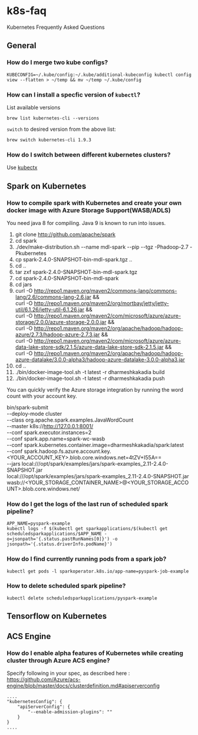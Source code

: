 # k8s-faq
Kubernetes Frequently Asked Questions 

## General 

### How do I merge two kube configs?
```
KUBECONFIG=~/.kube/config:~/.kube/additional-kubeconfig kubectl config view --flatten > ~/temp && mv ~/temp ~/.kube/config
```

### How can I install a specfic version of ``kubectl``?
List available versions
```
brew list kubernetes-cli --versions
```

``switch`` to desired version from the above list:
```
brew switch kubernetes-cli 1.9.3
```

### How do I switch between different kubernetes clusters?
Use [kubectx](https://github.com/ahmetb/kubectx)

## Spark on Kubernetes 

### How to compile spark with Kubernetes and create your own docker image with Azure Storage Support(WASB/ADLS)

You need java 8 for compiling. Java 9 is known to run into issues.


1. git clone http://github.com/apache/spark
2. cd spark
3. ./dev/make-distribution.sh --name mdl-spark --pip --tgz -Phadoop-2.7 -Pkubernetes
4. cp spark-2.4.0-SNAPSHOT-bin-mdl-spark.tgz ..
5. cd ..
6. tar zxf spark-2.4.0-SNAPSHOT-bin-mdl-spark.tgz
7. cd spark-2.4.0-SNAPSHOT-bin-mdl-spark
8. cd jars
9. curl -O http://repo1.maven.org/maven2/commons-lang/commons-lang/2.6/commons-lang-2.6.jar && \
    curl -O http://repo1.maven.org/maven2/org/mortbay/jetty/jetty-util/6.1.26/jetty-util-6.1.26.jar && \
    curl -O http://repo1.maven.org/maven2/com/microsoft/azure/azure-storage/2.0.0/azure-storage-2.0.0.jar && \
    curl -O http://repo1.maven.org/maven2/org/apache/hadoop/hadoop-azure/2.7.3/hadoop-azure-2.7.3.jar && \
    curl -O http://repo1.maven.org/maven2/com/microsoft/azure/azure-data-lake-store-sdk/2.1.5/azure-data-lake-store-sdk-2.1.5.jar && \
    curl -O http://repo1.maven.org/maven2/org/apache/hadoop/hadoop-azure-datalake/3.0.0-alpha3/hadoop-azure-datalake-3.0.0-alpha3.jar
10. cd ..
8. ./bin/docker-image-tool.sh -t latest -r dharmeshkakadia build
9. ./bin/docker-image-tool.sh -t latest -r dharmeshkakadia push

You can quickly verify the Azure storage integration by running the word count with your account key.

bin/spark-submit \
--deploy-mode cluster \
--class org.apache.spark.examples.JavaWordCount \
--master k8s://http://127.0.0.1:8001/ \
--conf spark.executor.instances=2 \
--conf spark.app.name=spark-wc-wasb \
--conf spark.kubernetes.container.image=dharmeshkakadia/spark:latest \
--conf spark.hadoop.fs.azure.account.key.<YOUR_ACCOUNT_KEY>.blob.core.windows.net=4tZV+I55A== \
--jars local:///opt/spark/examples/jars/spark-examples_2.11-2.4.0-SNAPSHOT.jar \
local:///opt/spark/examples/jars/spark-examples_2.11-2.4.0-SNAPSHOT.jar wasb://<YOUR_STORAGE_CONTAINER_NAME>@<YOUR_STORAGE_ACCOUNT>.blob.core.windows.net/<PATH>


### How do I get the logs of the last run of scheduled spark pipeline?
```
APP_NAME=pyspark-example
kubectl logs -f $(kubectl get sparkapplications/$(kubectl get scheduledsparkapplications/$APP_NAME -o=jsonpath='{.status.pastRunNames[0]}') -o jsonpath='{.status.driverInfo.podName}')
```

### How do I find currently running pods from a spark job?
```
kubectl get pods -l sparkoperator.k8s.io/app-name=pyspark-job-example
```

### How to delete scheduled spark pipeline?
```
kubectl delete scheduledsparkapplications/pyspark-example
```

## Tensorflow on Kubernetes 


## ACS Engine

### How do I enable alpha features of Kubernetes while creating cluster through Azure ACS engine?

Specify following in your spec, as described here : https://github.com/Azure/acs-engine/blob/master/docs/clusterdefinition.md#apiserverconfig

```
....
"kubernetesConfig": {
    "apiServerConfig": {
        "--enable-admission-plugins": ""
    }
}
....
```

